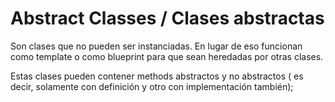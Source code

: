 # Abstract Classes / Clases abstractas

Son clases que no pueden ser instanciadas. En lugar de eso funcionan como template o como blueprint para que sean heredadas por otras clases.

Estas clases pueden contener methods abstractos y no abstractos ( es decir, solamente con definición y otro con implementación también);
